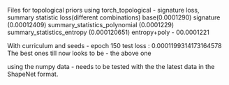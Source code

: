 Files for topological priors using torch_topological - signature loss, summary statistic loss(different combinations)
base(0.0001290)  signature (0.00012409)   summary_statistics_polynomial (0.0001229)  summary_statistics_entropy (0.000120651) 
entropy+poly - 00.0001221

With curriculum and seeds  - epoch 150  test loss : 0.0001199314173164578 
The best ones till now looks to be -  the above one

using the numpy data - needs to be tested with the the latest data in the ShapeNet format.



